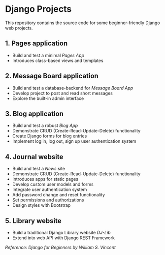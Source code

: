 # Django Projects
This repository contains the source code for some beginner-friendly Django web projects.

## 1. Pages application
- Build and test a minimal _Pages App_ 
- Introduces class-based views and templates

## 2. Message Board application
- Build and test a database-backend for _Message Board App_
- Develop project to post and read short messages
- Explore the built-in admin interface

## 3. Blog application
- Build and test a robust _Blog App_ 
- Demonstrate CRUD (Create-Read-Update-Delete) functionality
- Create Django forms for blog entries
- Implement log in, log out, sign up user authentication system

## 4. Journal website
- Build and test a _News_ site
- Demonstrate CRUD (Create-Read-Update-Delete) functionality
- Introduces apps for static pages
- Develop custom user models and forms
- Integrate user authentication system
- Add password change and reset functionality
- Set permissions and authorizations
- Design styles with Bootstrap

## 5. Library website
- Build a traditional Django Library website _DJ-Lib_
- Extend into web API with Django REST Framework

_Reference: Django for Beginners by William S. Vincent_


